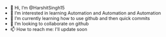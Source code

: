 - 👋 Hi, I’m @HarshitSingh15
- 👀 I’m interested in learning Automation and Automation and Automation
- 🌱 I’m currently learning how to use github and then quick commits
- 💞️ I’m looking to collaborate on github
- 📫 How to reach me: I'll update soon

<!---
HarshitSingh15/HarshitSingh15 is a ✨ special ✨ repository because its `README.md` (this file) appears on your GitHub profile.
You can click the Preview link to take a look at your changes.
--->
